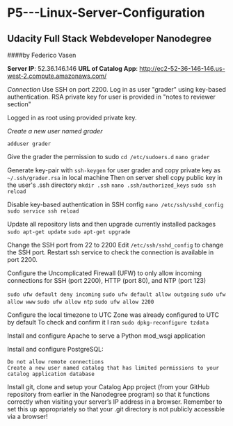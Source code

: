 # P5---Linux-Server-Configuration
## Udacity Full Stack Webdeveloper Nanodegree


####by Federico Vasen

**Server IP**: 52.36.146.146
**URL of Catalog App**: http://ec2-52-36-146-146.us-west-2.compute.amazonaws.com/

*Connection*
Use SSH on port 2200.
Log in as user "grader" using key-based authentication.
RSA private key for user is provided in "notes to reviewer section"

Logged in as root using provided private key.

*Create a new user named grader*

`adduser grader`

Give the grader the permission to sudo
`cd /etc/sudoers.d`
`nano grader`

Generate key-pair with `ssh-keygen` for user grader and copy private key as `~/.ssh/grader.rsa` in local machine
Then on server shell copy public key in the user's .ssh directory
`mkdir .ssh`
`nano .ssh/authorized_keys`
`sudo ssh reload`

Disable key-based authentication in SSH config
`nano /etc/ssh/sshd_config`
`sudo service ssh reload`

Update all repository lists and then upgrade currently installed packages
`sudo apt-get update`
`sudo apt-get upgrade`


Change the SSH port from 22 to 2200
Edit `/etc/ssh/sshd_config` to change the SSH port.
Restart ssh service to check the connection is available in port 2200.


Configure the Uncomplicated Firewall (UFW) to only allow incoming connections for SSH (port 2200), HTTP (port 80), and NTP (port 123)

`sudo ufw default deny incoming`
`sudo ufw default allow outgoing`
`sudo ufw allow www`
`sudo ufw allow ntp`
`sudo ufw allow 2200`

Configure the local timezone to UTC
Zone was already configured to UTC by default
To check and confirm it I ran `sudo dpkg-reconfigure tzdata`

Install and configure Apache to serve a Python mod_wsgi application



Install and configure PostgreSQL:

    Do not allow remote connections
    Create a new user named catalog that has limited permissions to your catalog application database

Install git, clone and setup your Catalog App project (from your GitHub repository from earlier in the Nanodegree program) so that it functions correctly when visiting your server’s IP address in a browser. Remember to set this up appropriately so that your .git directory is not publicly accessible via a browser!

